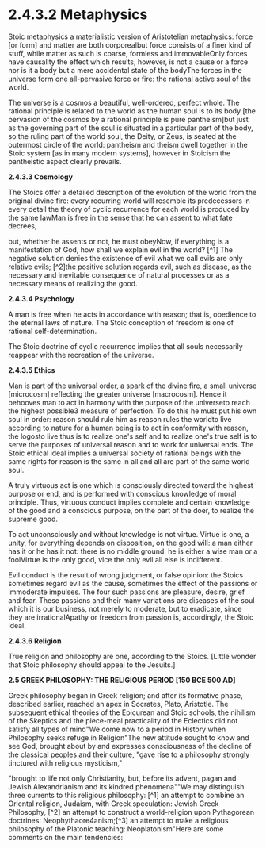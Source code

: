 2.4.3.2 Metaphysics
===================

Stoic metaphysics a materialistic version of Aristotelian metaphysics:
force [or form] and matter are both corporealbut force consists of a
finer kind of stuff, while matter as such is coarse, formless and
immovableOnly forces have causality the effect which results, however,
is not a cause or a force nor is it a body but a mere accidental state
of the bodyThe forces in the universe form one all-pervasive force or
fire: the rational active soul of the world.

The universe is a cosmos a beautiful, well-ordered, perfect whole. The
rational principle is related to the world as the human soul is to its
body [the pervasion of the cosmos by a rational principle is pure
pantheism]but just as the governing part of the soul is situated in a
particular part of the body, so the ruling part of the world soul, the
Deity, or Zeus, is seated at the outermost circle of the world:
pantheism and theism dwell together in the Stoic system [as in many
modern systems], however in Stoicism the pantheistic aspect clearly
prevails.

**2.4.3.3 Cosmology**

The Stoics offer a detailed description of the evolution of the world
from the original divine fire: every recurring world will resemble its
predecessors in every detail the theory of cyclic recurrence for each
world is produced by the same lawMan is free in the sense that he can
assent to what fate decrees,

but, whether he assents or not, he must obeyNow, if everything is a
manifestation of God, how shall we explain evil in the world? [^1] The
negative solution denies the existence of evil what we call evils are
only relative evils; [^2]the positive solution regards evil, such as
disease, as the necessary and inevitable consequence of natural
processes or as a necessary means of realizing the good.

**2.4.3.4 Psychology**

A man is free when he acts in accordance with reason; that is,
obedience to the eternal laws of nature. The Stoic conception of freedom
is one of rational self-determination.

The Stoic doctrine of cyclic recurrence implies that all souls
necessarily reappear with the recreation of the universe.

**2.4.3.5 Ethics**

Man is part of the universal order, a spark of the divine fire, a small
universe [microcosm] reflecting the greater universe [macrocosm]. Hence
it behooves man to act in harmony with the purpose of the universeto
reach the highest possible3 measure of perfection. To do this he must
put his own soul in order: reason should rule him as reason rules the
worldto live according to nature for a human being is to act in
conformity with reason, the logosto live thus is to realize one's self
and to realize one's true self is to serve the purposes of universal
reason and to work for universal ends. The Stoic ethical ideal implies a
universal society of rational beings with the same rights for reason is
the same in all and all are part of the same world soul.

A truly virtuous act is one which is consciously directed toward the
highest purpose or end, and is performed with conscious knowledge of
moral principle. Thus, virtuous conduct implies complete and certain
knowledge of the good and a conscious purpose, on the part of the doer,
to realize the supreme good.

To act unconsciously and without knowledge is not virtue. Virtue is
one, a unity, for everything depends on disposition, on the good will: a
man either has it or he has it not: there is no middle ground: he is
either a wise man or a foolVirtue is the only good, vice the only evil
all else is indifferent.

Evil conduct is the result of wrong judgment, or false opinion: the
Stoics sometimes regard evil as the cause, sometimes the effect of the
passions or immoderate impulses. The four such passions are pleasure,
desire, grief and fear. These passions and their many variations are
diseases of the soul which it is our business, not merely to moderate,
but to eradicate, since they are irrationalApathy or freedom from
passion is, accordingly, the Stoic ideal.


**2.4.3.6 Religion**

True religion and philosophy are one, according to the Stoics. [Little
wonder that Stoic philosophy should appeal to the Jesuits.]


**2.5 GREEK PHILOSOPHY: THE RELIGIOUS PERIOD [150 BCE 500 AD]**

Greek philosophy began in Greek religion; and after its formative
phase, described earlier, reached an apex in Socrates, Plato, Aristotle.
The subsequent ethical theories of the Epicurean and Stoic schools, the
nihilism of the Skeptics and the piece-meal practicality of the
Eclectics did not satisfy all types of mind"We come now to a period in
History when Philosophy seeks refuge in Religion"The new attitude sought
to know and see God, brought about by and expresses consciousness of the
decline of the classical peoples and their culture, "gave rise to a
philosophy strongly tinctured with religious mysticism,"

"brought to life not only Christianity, but, before its advent, pagan
and Jewish Alexandrianism and its kindred phenomena""We may distinguish
three currents to this religious philosophy: [^1] an attempt to combine
an Oriental religion, Judaism, with Greek speculation: Jewish Greek
Philosophy, [^2] an attempt to construct a world-religion upon
Pythagorean doctrines: Neophythaore4anism;[^3] an attempt to make a
religious philosophy of the Platonic teaching: Neoplatonism"Here are
some comments on the main tendencies:


